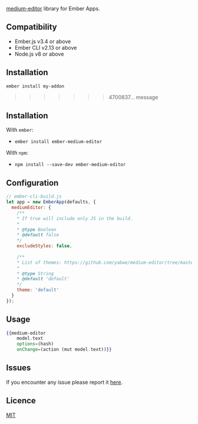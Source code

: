 [medium-editor](https://github.com/yabwe/medium-editor) library for Ember Apps.

Compatibility
------------------------------------------------------------------------------

* Ember.js v3.4 or above
* Ember CLI v2.13 or above
* Node.js v8 or above


Installation
------------------------------------------------------------------------------

```
ember install my-addon
```
>>>>>>> 4700837... message

## Installation

With `ember`:

* `ember install ember-medium-editor`

With `npm`:

* `npm install --save-dev ember-medium-editor`

## Configuration

```js
// ember-cli-build.js
let app = new EmberApp(defaults, {
  mediumEditor: {
    /**
    * If true will include only JS in the build.
    *
    * @type Boolean
    * @default false
    */
    excludeStyles: false,
    
    /**
    * List of themes: https://github.com/yabwe/medium-editor/tree/master/dist/css/themes
    *
    * @type String
    * @default 'default'
    */
    theme: 'default'
  }
});
```

## Usage

```handlebars
{{medium-editor
    model.text
    options=(hash)
    onChange=(action (mut model.text))}}
```

## Issues

If you encounter any issue please report it [here](https://github.com/kolybasov/ember-medium-editor/issues).

## Licence

[MIT](./LICENSE.md)
